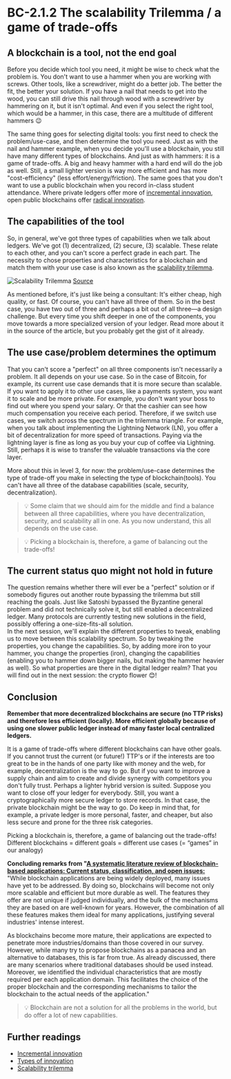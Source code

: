 # BC-2.1.2 The scalability Trilemma / a game of trade-offs

## A blockchain is a tool, not the end goal

Before you decide which tool you need, it might be wise to check what the problem is. You don't want to use a hammer when you are working with screws. Other tools, like a screwdriver, might do a better job. The better the fit, the better your solution. If you have a nail that needs to get into the wood, you can still drive this nail through wood with a screwdriver by hammering on it, but it isn't optimal. And even if you select the right tool, which would be a hammer, in this case, there are a multitude of different hammers 😉

The same thing goes for selecting digital tools: you first need to check the problem/use-case, and then determine the tool you need. Just as with the nail and hammer example, when you decide you'll use a blockchain, you still have many different types of blockchains. And just as with hammers: it is a game of trade-offs. A big and heavy hammer with a hard end will do the job as well. Still, a small lighter version is way more efficient and has more "cost-efficiency" (less effort/energy/friction). The same goes that you don't want to use a public blockchain when you record in-class student attendance. Where private ledgers offer more of [incremental innovation]( https://searchcio.techtarget.com/definition/incremental-innovation), open public blockchains offer [radical innovation]( https://techblog.constantcontact.com/software-development/types-of-innovation/).

## The capabilities of the tool

So, in general, we've got three types of capabilities when we talk about ledgers. We've got (1) decentralized, (2) secure, (3) scalable. These relate to each other, and you can't score a perfect grade in each part. The necessity to chose properties and characteristics for a blockchain and match them with your use case is also known as the [scalability trilemma]( https://medium.com/@aakash_13214/the-scalability-trilemma-in-blockchain-75fb57f646df).

![Scalability Trilemma](https://miro.medium.com/max/1400/1*Ue3oqEFsf7vN0TFSCJl_WQ.png)
[Source]( https://medium.com/@aakash_13214/the-scalability-trilemma-in-blockchain-75fb57f646df)

As mentioned before, it's just like being a consultant: It's either cheap, high quality, or fast. Of course, you can't have all three of them. So in the best case, you have two out of three and perhaps a bit out of all three—a design challenge. But every time you shift deeper in one of the components, you move towards a more specialized version of your ledger. Read more about it in the source of the article, but you probably get the gist of it already.

## The use case/problem determines the optimum
That you can't score a "perfect" on all three components isn't necessarily a problem. It all depends on your use case. So in the case of Bitcoin, for example, its current use case demands that it is more secure than scalable. If you want to apply it to other use cases, like a payments system, you want it to scale and be more private. For example, you don't want your boss to find out where you spend your salary. Or that the cashier can see how much compensation you receive each period. Therefore, if we switch use cases, we switch across the spectrum in the trilemma triangle. For example, when you talk about implementing the Lightning Network (LN), you offer a bit of decentralization for more speed of transactions. Paying via the lightning layer is fine as long as you buy your cup of coffee via Lightning. Still, perhaps it is wise to transfer the valuable transactions via the core layer.

More about this in level 3, for now: the problem/use-case determines the type of trade-off you make in selecting the type of blockchain(tools). You can't have all three of the database capabilities (scale, security, decentralization).


>💡 Some claim that we should aim for the middle and find a balance between all three capabilities, where you have decentralization, security, and scalability all in one. As you now understand, this all depends on the use case.

>💡 Picking a blockchain is, therefore, a game of balancing out the trade-offs!


## The current status quo might not hold in future
The question remains whether there will ever be a "perfect" solution or if somebody figures out another route bypassing the trilemma but still reaching the goals. Just like Satoshi bypassed the Byzantine general problem and did not technically solve it, but still enabled a decentralized ledger. Many protocols are currently testing new solutions in the field, possibly offering a one-size-fits-all solution.  
In the next session, we'll explain the different properties to tweak, enabling us to move between this scalability spectrum. So by tweaking the properties, you change the capabilities. So, by adding more iron to your hammer, you change the properties (iron), changing the capabilities (enabling you to hammer down bigger nails, but making the hammer heavier as well). So what properties are there in the digital ledger realm? That you will find out in the next session: the crypto flower 😊!


## Conclusion


**Remember that more decentralized blockchains are secure (no TTP risks) and therefore less efficient (locally). More efficient globally because of using one slower public ledger instead of many faster local centralized ledgers.**

It is a game of trade-offs where different blockchains can have other goals. If you cannot trust the current (or future!) TTP's or if the interests are too great to be in the hands of one party like with money and the web, for example, decentralization is the way to go. But if you want to improve a supply chain and aim to create and divide synergy with competitors you don't fully trust. Perhaps a lighter hybrid version is suited. Suppose you want to close off your ledger for everybody. Still, you want a cryptographically more secure ledger to store records. In that case, the private blockchain might be the way to go. Do keep in mind that, for example, a private ledger is more personal, faster, and cheaper, but also less secure and prone for the three risk categories.

Picking a blockchain is, therefore, a game of balancing out the trade-offs!
Different blockchains = different goals = different use cases (= “games” in our analogy)

**Concluding remarks from "[A systematic literature review of blockchain-based applications: Current status, classification, and open issues:]( https://www.sciencedirect.com/science/article/pii/S0736585318306324?via%3Dihub)**
"While blockchain applications are being widely deployed, many issues have yet to be addressed. By doing so, blockchains will become not only more scalable and efficient but more durable as well. The features they offer are not unique if judged individually, and the bulk of the mechanisms they are based on are well-known for years. However, the combination of all these features makes them ideal for many applications, justifying several industries' intense interest.

As blockchains become more mature, their applications are expected to penetrate more industries/domains than those covered in our survey. However, while many try to propose blockchains as a panacea and an alternative to databases, this is far from true. As already discussed, there are many scenarios where traditional databases should be used instead. Moreover, we identified the individual characteristics that are mostly required per each application domain. This facilitates the choice of the proper blockchain and the corresponding mechanisms to tailor the blockchain to the actual needs of the application."

>💡 Blockchain are not a solution for all the problems in the world, but do offer a lot of new capabilities.  

## Further readings

* [Incremental innovation](https://searchcio.techtarget.com/definition/incremental-innovation)
* [Types of innovation](https://techblog.constantcontact.com/software-development/types-of-innovation/)
* [Scalability trilemma](https://medium.com/@aakash_13214/the-scalability-trilemma-in-blockchain-75fb57f646df)



